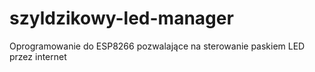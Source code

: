 # szyldzikowy-led-manager
Oprogramowanie do ESP8266 pozwalające na sterowanie paskiem LED przez internet
